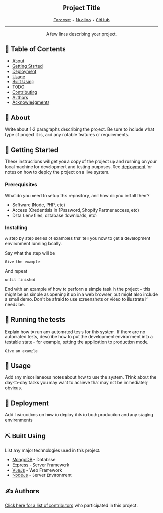 <h2 align="center">Project Title</h2>

<div align="center">

  [Forecast](https://example.org) •
  [Nuclino](https://example.org) •
  [GitHub](https://example.org)

</div>

---

<p align="center"> A few lines describing your project.
    <br> 
</p>

## 📝 Table of Contents
- [About](#about)
- [Getting Started](#getting_started)
- [Deployment](#deployment)
- [Usage](#usage)
- [Built Using](#built_using)
- [TODO](../TODO.md)
- [Contributing](../CONTRIBUTING.md)
- [Authors](#authors)
- [Acknowledgments](#acknowledgement)

## 🧐 About <a name = "about"></a>
Write about 1-2 paragraphs describing the project. Be sure to include what type of project it is, and any notable features or requirements.

## 🏁 Getting Started <a name = "getting_started"></a>
These instructions will get you a copy of the project up and running on your local machine for development and testing purposes. See [deployment](#deployment) for notes on how to deploy the project on a live system.

### Prerequisites
What do you need to setup this repository, and how do you install them?

- Software (Node, PHP, etc)
- Access (Credentials in 1Password, Shopify Partner access, etc)
- Data (.env files, database downloads, etc)

### Installing
A step by step series of examples that tell you how to get a development environment running locally.

Say what the step will be

```
Give the example
```

And repeat

```
until finished
```

End with an example of how to perform a simple task in the project – this might be as simple as opening it up in a web browser, but might also include a small demo. Don't be afraid to use screenshots or video to illustrate if needs be.

## 🔧 Running the tests <a name = "tests"></a>
Explain how to run any automated tests for this system. If there are no automated tests, describe how to put the development environment into a testable state - for example, setting the application to production mode.

```
Give an example
```

## 🎈 Usage <a name="usage"></a>
Add any miscellaneous notes about how to use the system. Think about the day-to-day tasks you may want to achieve that may not be immediately obvious.

## 🚀 Deployment <a name = "deployment"></a>
Add instructions on how to deploy this to both production and any staging environments.

## ⛏️ Built Using <a name = "built_using"></a>
List any major technologies used in this project.

- [MongoDB](https://www.mongodb.com/) - Database
- [Express](https://expressjs.com/) - Server Framework
- [VueJs](https://vuejs.org/) - Web Framework
- [NodeJs](https://nodejs.org/en/) - Server Environment

## ✍️ Authors <a name = "authors"></a>
[Click here for a list of contributors](https://github.com/kylelobo/The-Documentation-Compendium/contributors) who participated in this project.
